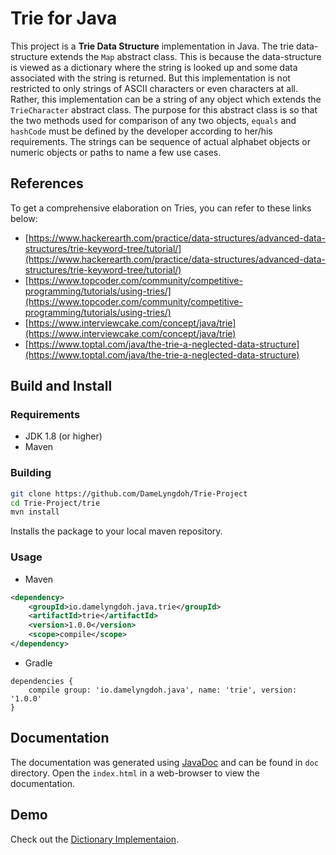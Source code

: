 # Trie for Java

This project is a **Trie Data Structure** implementation in Java. The trie data-structure extends the `Map` abstract class. This is because the data-structure is viewed as a dictionary where the string is looked up and some data associated with the string is returned. But this implementation is not restricted to only strings of ASCII characters or even characters at all. Rather, this implementation can be a string of any object which extends the `TrieCharacter` abstract class. The purpose for this abstract class is so that the two methods used for comparison of any two objects, `equals` and `hashCode` must be defined by the developer according to her/his requirements. The strings can be sequence of actual alphabet objects or numeric objects or paths to name a few use cases.

## References
To get a comprehensive elaboration on Tries, you can refer to these links below:
+ [https://www.hackerearth.com/practice/data-structures/advanced-data-structures/trie-keyword-tree/tutorial/](https://www.hackerearth.com/practice/data-structures/advanced-data-structures/trie-keyword-tree/tutorial/)
+ [https://www.topcoder.com/community/competitive-programming/tutorials/using-tries/](https://www.topcoder.com/community/competitive-programming/tutorials/using-tries/)
+ [https://www.interviewcake.com/concept/java/trie](https://www.interviewcake.com/concept/java/trie)
+ [https://www.toptal.com/java/the-trie-a-neglected-data-structure](https://www.toptal.com/java/the-trie-a-neglected-data-structure)

## Build and Install
### Requirements
+ JDK 1.8 (or higher)
+ Maven

### Building
```sh
git clone https://github.com/DameLyngdoh/Trie-Project
cd Trie-Project/trie
mvn install
```
Installs the package to your local maven repository.

### Usage
+ Maven

```xml
<dependency>
	<groupId>io.damelyngdoh.java.trie</groupId>
	<artifactId>trie</artifactId>
	<version>1.0.0</version>
	<scope>compile</scope>
</dependency>
```

+ Gradle

```
dependencies {
	compile group: 'io.damelyngdoh.java', name: 'trie', version: '1.0.0'
}
```

## Documentation
The documentation was generated using [JavaDoc](https://docs.oracle.com/javase/8/docs/technotes/tools/windows/javadoc.html) and can be found in `doc` directory. Open the `index.html` in a web-browser to view the documentation.

## Demo
Check out the [Dictionary Implementaion](https://github.com/DameLyngdoh/Trie-Project/tree/master/dictionarytriesample). 